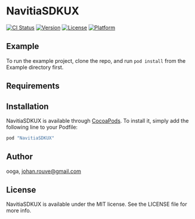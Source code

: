 # NavitiaSDKUX

[![CI Status](http://img.shields.io/travis/ooga/NavitiaSDKUX.svg?style=flat)](https://travis-ci.org/ooga/NavitiaSDKUX)
[![Version](https://img.shields.io/cocoapods/v/NavitiaSDKUX.svg?style=flat)](http://cocoapods.org/pods/NavitiaSDKUX)
[![License](https://img.shields.io/cocoapods/l/NavitiaSDKUX.svg?style=flat)](http://cocoapods.org/pods/NavitiaSDKUX)
[![Platform](https://img.shields.io/cocoapods/p/NavitiaSDKUX.svg?style=flat)](http://cocoapods.org/pods/NavitiaSDKUX)

## Example

To run the example project, clone the repo, and run `pod install` from the Example directory first.

## Requirements

## Installation

NavitiaSDKUX is available through [CocoaPods](http://cocoapods.org). To install
it, simply add the following line to your Podfile:

```ruby
pod "NavitiaSDKUX"
```

## Author

ooga, johan.rouve@gmail.com

## License

NavitiaSDKUX is available under the MIT license. See the LICENSE file for more info.
